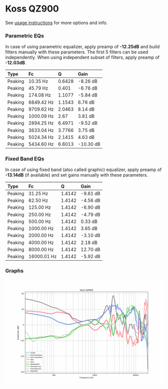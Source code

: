 # Koss QZ900
See [usage instructions](https://github.com/jaakkopasanen/AutoEq#usage) for more options and info.

### Parametric EQs
In case of using parametric equalizer, apply preamp of **-12.25dB** and build filters manually
with these parameters. The first 5 filters can be used independently.
When using independent subset of filters, apply preamp of **-12.03dB**.

| Type    | Fc         |      Q | Gain      |
|:--------|:-----------|:-------|:----------|
| Peaking | 10.35 Hz   | 0.6428 | -8.26 dB  |
| Peaking | 45.79 Hz   | 0.401  | -6.76 dB  |
| Peaking | 174.08 Hz  | 1.1077 | -5.84 dB  |
| Peaking | 6849.42 Hz | 1.1543 | 6.76 dB   |
| Peaking | 9709.62 Hz | 2.0463 | 8.14 dB   |
| Peaking | 1000.09 Hz | 2.67   | 3.81 dB   |
| Peaking | 2894.25 Hz | 6.4971 | -9.52 dB  |
| Peaking | 3633.04 Hz | 3.7766 | 3.75 dB   |
| Peaking | 5024.34 Hz | 2.1415 | 4.63 dB   |
| Peaking | 5434.60 Hz | 6.6013 | -10.30 dB |

### Fixed Band EQs
In case of using fixed band (also called graphic) equalizer, apply preamp of **-13.14dB**
(if available) and set gains manually with these parameters.

| Type    | Fc          |      Q | Gain     |
|:--------|:------------|:-------|:---------|
| Peaking | 31.25 Hz    | 1.4142 | -9.61 dB |
| Peaking | 62.50 Hz    | 1.4142 | -4.56 dB |
| Peaking | 125.00 Hz   | 1.4142 | -6.90 dB |
| Peaking | 250.00 Hz   | 1.4142 | -4.79 dB |
| Peaking | 500.00 Hz   | 1.4142 | 0.33 dB  |
| Peaking | 1000.00 Hz  | 1.4142 | 3.65 dB  |
| Peaking | 2000.00 Hz  | 1.4142 | -3.10 dB |
| Peaking | 4000.00 Hz  | 1.4142 | 2.18 dB  |
| Peaking | 8000.00 Hz  | 1.4142 | 12.70 dB |
| Peaking | 16000.01 Hz | 1.4142 | -5.92 dB |

### Graphs
![](./Koss%20QZ900.png)